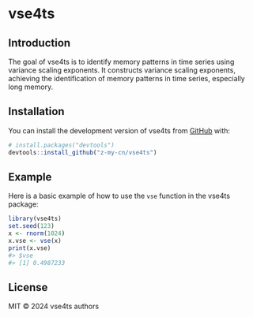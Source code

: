 vse4ts
================

<!-- badges: start -->
<!-- badges: end -->

## Introduction

The goal of vse4ts is to identify memory patterns in time series using
variance scaling exponents. It constructs variance scaling exponents,
achieving the identification of memory patterns in time series,
especially long memory.

## Installation

You can install the development version of vse4ts from
[GitHub](https://github.com/) with:

``` r
# install.packages("devtools")
devtools::install_github("z-my-cn/vse4ts")
```

## Example

Here is a basic example of how to use the `vse` function in the vse4ts
package:

``` r
library(vse4ts)
set.seed(123)
x <- rnorm(1024)
x.vse <- vse(x)
print(x.vse)
#> $vse
#> [1] 0.4987233
```

## License

MIT © 2024 vse4ts authors

